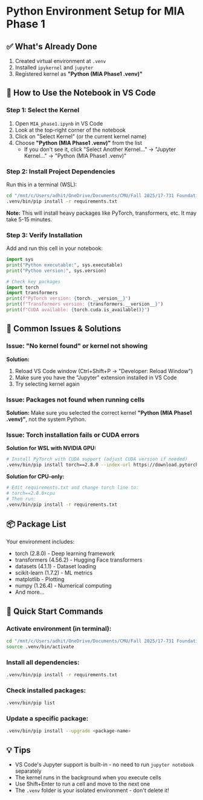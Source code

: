 # Python Environment Setup for MIA Phase 1

## ✅ What's Already Done
1. Created virtual environment at `.venv`
2. Installed `ipykernel` and `jupyter`
3. Registered kernel as **"Python (MIA Phase1 .venv)"**

## 🎯 How to Use the Notebook in VS Code

### Step 1: Select the Kernel
1. Open `MIA_phase1.ipynb` in VS Code
2. Look at the top-right corner of the notebook
3. Click on "Select Kernel" (or the current kernel name)
4. Choose **"Python (MIA Phase1 .venv)"** from the list
   - If you don't see it, click "Select Another Kernel..." → "Jupyter Kernel..." → "Python (MIA Phase1 .venv)"

### Step 2: Install Project Dependencies
Run this in a terminal (WSL):
```bash
cd "/mnt/c/Users/adhit/OneDrive/Documents/CMU/Fall 2025/17-731 Foundations of Privacy/project/Project_phase1"
.venv/bin/pip install -r requirements.txt
```

**Note:** This will install heavy packages like PyTorch, transformers, etc. It may take 5-15 minutes.

### Step 3: Verify Installation
Add and run this cell in your notebook:
```python
import sys
print("Python executable:", sys.executable)
print("Python version:", sys.version)

# Check key packages
import torch
import transformers
print(f"PyTorch version: {torch.__version__}")
print(f"Transformers version: {transformers.__version__}")
print(f"CUDA available: {torch.cuda.is_available()}")
```

## 🔧 Common Issues & Solutions

### Issue: "No kernel found" or kernel not showing
**Solution:**
1. Reload VS Code window (Ctrl+Shift+P → "Developer: Reload Window")
2. Make sure you have the "Jupyter" extension installed in VS Code
3. Try selecting kernel again

### Issue: Packages not found when running cells
**Solution:**
Make sure you selected the correct kernel **"Python (MIA Phase1 .venv)"**, not the system Python.

### Issue: Torch installation fails or CUDA errors
**Solution for WSL with NVIDIA GPU:**
```bash
# Install PyTorch with CUDA support (adjust CUDA version if needed)
.venv/bin/pip install torch==2.8.0 --index-url https://download.pytorch.org/whl/cu121
```

**Solution for CPU-only:**
```bash
# Edit requirements.txt and change torch line to:
# torch==2.8.0+cpu
# Then run:
.venv/bin/pip install -r requirements.txt
```

## 📦 Package List
Your environment includes:
- torch (2.8.0) - Deep learning framework
- transformers (4.56.2) - Hugging Face transformers
- datasets (4.1.1) - Dataset loading
- scikit-learn (1.7.2) - ML metrics
- matplotlib - Plotting
- numpy (1.26.4) - Numerical computing
- And more...

## 🚀 Quick Start Commands

### Activate environment (in terminal):
```bash
cd "/mnt/c/Users/adhit/OneDrive/Documents/CMU/Fall 2025/17-731 Foundations of Privacy/project/Project_phase1"
source .venv/bin/activate
```

### Install all dependencies:
```bash
.venv/bin/pip install -r requirements.txt
```

### Check installed packages:
```bash
.venv/bin/pip list
```

### Update a specific package:
```bash
.venv/bin/pip install --upgrade <package-name>
```

## 💡 Tips
- VS Code's Jupyter support is built-in - no need to run `jupyter notebook` separately
- The kernel runs in the background when you execute cells
- Use Shift+Enter to run a cell and move to the next one
- The `.venv` folder is your isolated environment - don't delete it!
